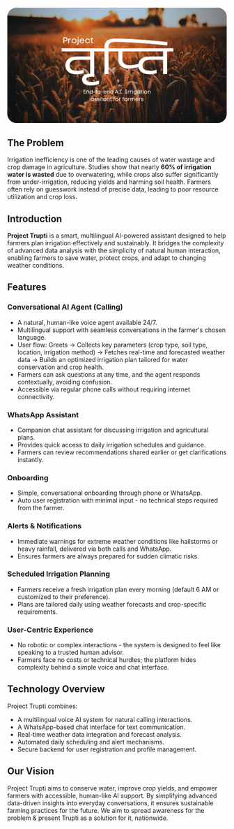 ![Alt text](https://github.com/xdityagr/ProjectTrupti/blob/main/banner_project_trupti.png?raw=true "Banner Image")
## The Problem
Irrigation inefficiency is one of the leading causes of water wastage and crop damage in agriculture. Studies show that nearly **60% of irrigation water is wasted** due to overwatering, while crops also suffer significantly from under-irrigation, reducing yields and harming soil health. Farmers often rely on guesswork instead of precise data, leading to poor resource utilization and crop loss.  

## Introduction  
**Project Trupti** is a smart, multilingual AI-powered assistant designed to help farmers plan irrigation effectively and sustainably. It bridges the complexity of advanced data analysis with the simplicity of natural human interaction, enabling farmers to save water, protect crops, and adapt to changing weather conditions.  

## Features  

### Conversational AI Agent (Calling)  
- A natural, human-like voice agent available 24/7.  
- Multilingual support with seamless conversations in the farmer's chosen language.  
- User flow: Greets → Collects key parameters (crop type, soil type, location, irrigation method) → Fetches real-time and forecasted weather data → Builds an optimized irrigation plan tailored for water conservation and crop health.  
- Farmers can ask questions at any time, and the agent responds contextually, avoiding confusion.  
- Accessible via regular phone calls without requiring internet connectivity.  

### WhatsApp Assistant  
- Companion chat assistant for discussing irrigation and agricultural plans.  
- Provides quick access to daily irrigation schedules and guidance.  
- Farmers can review recommendations shared earlier or get clarifications instantly.  

### Onboarding  
- Simple, conversational onboarding through phone or WhatsApp.  
- Auto user registration with minimal input - no technical steps required from the farmer.  

### Alerts & Notifications  
- Immediate warnings for extreme weather conditions like hailstorms or heavy rainfall, delivered via both calls and WhatsApp.  
- Ensures farmers are always prepared for sudden climatic risks.  

### Scheduled Irrigation Planning  
- Farmers receive a fresh irrigation plan every morning (default 6 AM or customized to their preference).  
- Plans are tailored daily using weather forecasts and crop-specific requirements.  

### User-Centric Experience  
- No robotic or complex interactions - the system is designed to feel like speaking to a trusted human advisor.  
- Farmers face no costs or technical hurdles; the platform hides complexity behind a simple voice and chat interface.  

## Technology Overview  
Project Trupti combines:  
- A multilingual voice AI system for natural calling interactions.  
- A WhatsApp-based chat interface for text communication.  
- Real-time weather data integration and forecast analysis.  
- Automated daily scheduling and alert mechanisms.  
- Secure backend for user registration and profile management.  

## Our Vision  
Project Trupti aims to conserve water, improve crop yields, and empower farmers with accessible, human-like AI support. By simplifying advanced data-driven insights into everyday conversations, it ensures sustainable farming practices for the future.  We aim to spread awareness for the problem & present Trupti as a solution for it, nationwide. 
